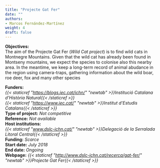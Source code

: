 ```yaml
---
title: "Projecte Gat Fer"
date: ""
authors:
- Marcos Fernández-Martínez
weight: 4
draft: false
---
```

**Objectives:**<br />
The aim of the Projecte Gat Fer (*Wild Cat project*) is to find wild cats in Montnegre Mountains. Given that the wild cat has already been found in Montseny mountains, we expect the species to colonise also this nearby area. In the meantime, we keep a long-term record of animal abudance in the region using camera-traps, gathering information about the wild boar, roe deer, fox and many other species<br />


**Funders:** <br />
*{{< staticref "https://blogs.iec.cat/ichn/" "newtab" >}}Institució Catalana d'Història Natural{{< /staticref >}}*<br />
*{{< staticref "https://www.iec.cat/" "newtab" >}}Institut d'Estudis Catalans{{< /staticref >}}*<br />
**Type of project:** *Not competitive*<br />
**Reference:** *Not available* <br />
**Host institutions:** <br />
*{{< staticref "www.dslc-ichn.cat/" "newtab" >}}Delegació de la Serralada Litoral Central{{< /staticref >}}*<br />
**Funding:** *Scarce*<br />
**Start date:** *July 2018*<br />
**End date:** *Ongoing*<br />
**Webpage:** *{{< staticref "http://www.dslc-ichn.cat/recerca/gat-fer/" "newtab" >}}Projecte Gat Fer{{< /staticref >}}*<br />